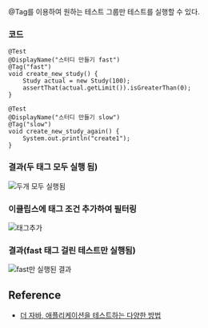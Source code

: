 \@Tag를 이용하여 원하는 테스트 그룹만 테스트를 실행할 수 있다.

### 코드
```
@Test
@DisplayName("스터디 만들기 fast")
@Tag("fast")
void create_new_study() {
    Study actual = new Study(100);
    assertThat(actual.getLimit()).isGreaterThan(0);
}

@Test
@DisplayName("스터디 만들기 slow")
@Tag("slow")
void create_new_study_again() {
    System.out.println("create1");
}
```

### 결과(두 태그 모두 실행 됨)
![두개 모두 실행됨](https://raw.githubusercontent.com/smpark1020/tistory-smpark/master/images/%5BJUnit5%5D%20%ED%83%9C%EA%B9%85%EA%B3%BC%20%ED%95%84%ED%84%B0%EB%A7%81/1.PNG)   

### 이클립스에 태그 조건 추가하여 필터링
![태그추가](https://raw.githubusercontent.com/smpark1020/tistory-smpark/master/images/%5BJUnit5%5D%20%ED%83%9C%EA%B9%85%EA%B3%BC%20%ED%95%84%ED%84%B0%EB%A7%81/2.PNG)

### 결과(fast 태그 걸린 테스트만 실행됨)
![fast만 실행된 결과](https://raw.githubusercontent.com/smpark1020/tistory-smpark/master/images/%5BJUnit5%5D%20%ED%83%9C%EA%B9%85%EA%B3%BC%20%ED%95%84%ED%84%B0%EB%A7%81/3.PNG)   

## Reference
* [더 자바, 애플리케이션을 테스트하는 다양한 방법](https://www.inflearn.com/course/%EA%B0%9C%EB%B0%9C%EC%9E%90-%EC%9D%B8%ED%84%B0%EB%B7%B0?inst=9746dbc4)